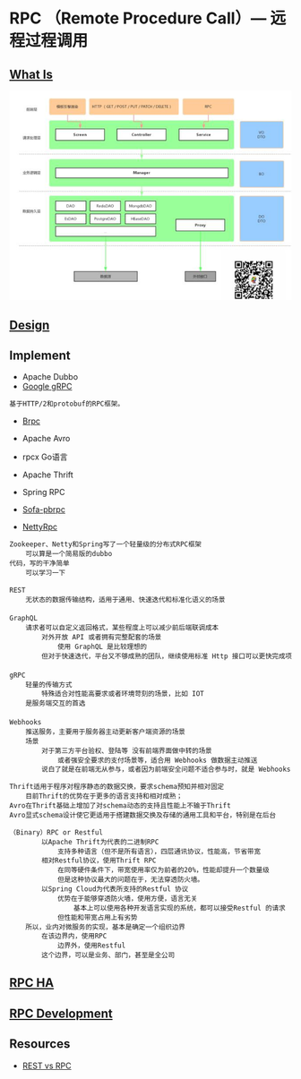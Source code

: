 # RPC （Remote Procedure Call）— 远程过程调用

## [What Is](WhatIs.md)

![](z_pic/RPC-arch.jpeg)

## [Design](design/README.md)

## Implement
* Apache Dubbo
* [Google gRPC](https://grpc.io/) 
```md
基于HTTP/2和protobuf的RPC框架。
```
* [Brpc](https://github.com/SunnnyChan/sc.drill-code/tree/master/infra/brpc)
* Apache Avro
* rpcx Go语言
* Apache Thrift
* Spring RPC
* [Sofa-pbrpc](https://github.com/baidu/sofa-pbrpc)

* [NettyRpc](https://github.com/luxiaoxun/NettyRpc)
```md
Zookeeper、Netty和Spring写了一个轻量级的分布式RPC框架
	可以算是一个简易版的dubbo
代码，写的干净简单
	可以学习一下
```

```md
REST
	无状态的数据传输结构，适用于通用、快速迭代和标准化语义的场景

GraphQL
	请求者可以自定义返回格式，某些程度上可以减少前后端联调成本
		对外开放 API 或者拥有完整配套的场景
			使用 GraphQL 是比较理想的
		但对于快速迭代，平台又不够成熟的团队，继续使用标准 Http 接口可以更快完成项目

gRPC
	轻量的传输方式
		特殊适合对性能高要求或者环境苛刻的场景，比如 IOT
	是服务端交互的首选

Webhooks
	推送服务，主要用于服务器主动更新客户端资源的场景
	场景
		对于第三方平台验权、登陆等 没有前端界面做中转的场景
			或者强安全要求的支付场景等，适合用 Webhooks 做数据主动推送
		说白了就是在前端无从参与，或者因为前端安全问题不适合参与时，就是 Webhooks 的场景
```
```md
Thrift适用于程序对程序静态的数据交换，要求schema预知并相对固定
	目前Thrift的优势在于更多的语言支持和相对成熟；
Avro在Thrift基础上增加了对schema动态的支持且性能上不输于Thrift
Avro显式schema设计使它更适用于搭建数据交换及存储的通用工具和平台，特别是在后台
```
```md
（Binary）RPC or Restful
		以Apache Thrift为代表的二进制RPC
			支持多种语言（但不是所有语言），四层通讯协议，性能高，节省带宽
		相对Restful协议，使用Thrift RPC
			在同等硬件条件下，带宽使用率仅为前者的20%，性能却提升一个数量级
			但是这种协议最大的问题在于，无法穿透防火墙。
		以Spring Cloud为代表所支持的Restful 协议
			优势在于能够穿透防火墙，使用方便，语言无关
				基本上可以使用各种开发语言实现的系统，都可以接受Restful 的请求
			但性能和带宽占用上有劣势
	所以，业内对微服务的实现，基本是确定一个组织边界
		在该边界内，使用RPC
			边界外，使用Restful
		这个边界，可以是业务、部门，甚至是全公司
```

## [RPC HA](HA/README.md)

## [RPC Development](dev/README.md)

## Resources
* [REST vs RPC](https://www.linkedin.com/pulse/rest-vs-rpc-soa-showdown-joshua-hartman)
